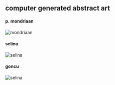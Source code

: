 
## computer generated abstract art

#### p. mondriaan
![mondriaan](https://raw.githubusercontent.com/koraysaritas/imart/master/src/mondriaan/mondriaan.png)

#### selina
![selina](https://raw.githubusercontent.com/koraysaritas/imart/master/src/korora_selina/korora_selina.png)

#### goncu
![selina](https://raw.githubusercontent.com/koraysaritas/imart/master/src/goncu/goncu.png)